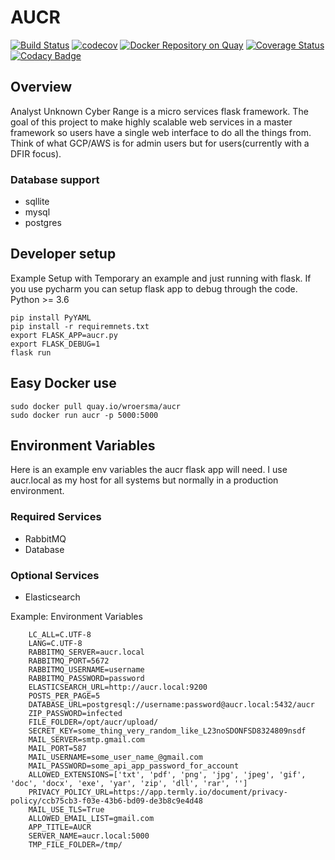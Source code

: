 # AUCR
[![Build Status](https://travis-ci.org/AUCR/AUCR.svg?branch=master)](https://travis-ci.org/AUCR/AUCR)
[![codecov](https://codecov.io/gh/AUCR/AUCR/branch/master/graph/badge.svg)](https://codecov.io/gh/AUCR/AUCR)
[![Docker Repository on Quay](https://quay.io/repository/wroersma/aucr/status "Docker Repository on Quay")](https://quay.io/repository/wroersma/aucr)
[![Coverage Status](https://coveralls.io/repos/github/AUCR/AUCR/badge.svg)](https://coveralls.io/github/AUCR/AUCR)
[![Codacy Badge](https://api.codacy.com/project/badge/Grade/d1f608a25a974e98a478595b0f6cf9dc)](https://www.codacy.com/gh/AUCR/AUCR?utm_source=github.com&amp;utm_medium=referral&amp;utm_content=AUCR/AUCR&amp;utm_campaign=Badge_Grade)

## Overview

Analyst Unknown Cyber Range is a micro services flask framework. The goal of this project to make highly scalable web 
services in a master framework so users have a single web interface to do all the things from. Think of what GCP/AWS is
 for admin users but for users(currently with a DFIR focus). 

### Database support

- sqllite
- mysql
- postgres

## Developer setup

Example Setup with Temporary an example and just running with flask. If you use pycharm you can setup flask app to debug
 through the code. Python >= 3.6  

    pip install PyYAML
    pip install -r requiremnets.txt
    export FLASK_APP=aucr.py
    export FLASK_DEBUG=1
    flask run


## Easy Docker use

    sudo docker pull quay.io/wroersma/aucr
    sudo docker run aucr -p 5000:5000


## Environment Variables

Here is an example env variables the aucr flask app will need. I use aucr.local as my host for all systems but normally 
in a production environment. 

### Required Services

- RabbitMQ 
- Database

### Optional Services

- Elasticsearch

Example: Environment Variables

        LC_ALL=C.UTF-8
        LANG=C.UTF-8
        RABBITMQ_SERVER=aucr.local
        RABBITMQ_PORT=5672
        RABBITMQ_USERNAME=username
        RABBITMQ_PASSWORD=password
        ELASTICSEARCH_URL=http://aucr.local:9200
        POSTS_PER_PAGE=5
        DATABASE_URL=postgresql://username:password@aucr.local:5432/aucr
        ZIP_PASSWORD=infected
        FILE_FOLDER=/opt/aucr/upload/
        SECRET_KEY=some_thing_very_random_like_L23noSDONFSD8324809nsdf
        MAIL_SERVER=smtp.gmail.com
        MAIL_PORT=587
        MAIL_USERNAME=some_user_name_@gmail.com
        MAIL_PASSWORD=some_api_app_password_for_account
        ALLOWED_EXTENSIONS=['txt', 'pdf', 'png', 'jpg', 'jpeg', 'gif', 'doc', 'docx', 'exe', 'yar', 'zip', 'dll', 'rar', '']
        PRIVACY_POLICY_URL=https://app.termly.io/document/privacy-policy/ccb75cb3-f03e-43b6-bd09-de3b8c9e4d48
        MAIL_USE_TLS=True
        ALLOWED_EMAIL_LIST=gmail.com
        APP_TITLE=AUCR
        SERVER_NAME=aucr.local:5000
        TMP_FILE_FOLDER=/tmp/